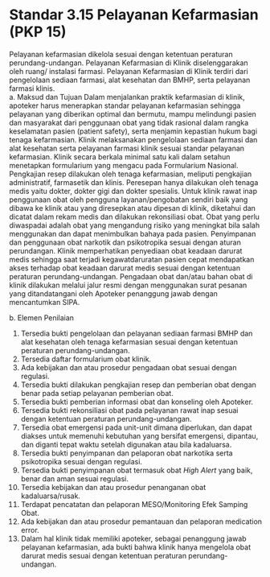 # Standar 3.15 Pelayanan Kefarmasian (PKP 15) 
Pelayanan kefarmasian dikelola sesuai dengan ketentuan peraturan perundang-undangan. Pelayanan Kefarmasian di Klinik diselenggarakan oleh ruang/ instalasi farmasi. Pelayanan Kefarmasian di Klinik terdiri dari pengelolaan sediaan farmasi, alat kesehatan dan BMHP, serta pelayanan farmasi klinis.  
a. Maksud dan Tujuan 
Dalam menjalankan praktik kefarmasian di klinik, apoteker harus menerapkan standar pelayanan kefarmasian sehingga pelayanan yang diberikan optimal dan bermutu, mampu melindungi pasien dan masyarakat dari penggunaan obat yang tidak rasional dalam rangka keselamatan pasien (patient safety), serta menjamin kepastian hukum bagi tenaga kefarmasian. 
Klinik melaksanakan pengelolaan sediaan farmasi dan alat kesehatan serta pelayanan farmasi klinik sesuai standar pelayanan kefarmasian. Klinik secara berkala minimal satu kali dalam setahun menetapkan formularium yang mengacu pada Formularium Nasional. Pengkajian resep dilakukan oleh tenaga kefarmasian, meliputi pengkajian administratif, farmasetik dan klinis. Peresepan hanya dilakukan oleh tenaga medis yaitu dokter, dokter gigi dan dokter spesialis. Untuk klinik rawat inap penggunaan obat oleh pengguna layanan/pengobatan sendiri baik yang dibawa ke klinik atau yang diresepkan atau dipesan di klinik, diketahui dan dicatat dalam rekam medis dan dilakukan rekonsiliasi obat. Obat yang perlu diwaspadai adalah obat yang mengandung risiko yang meningkat bila salah menggunakan dan dapat menimbulkan bahaya pada pasien. Penyimpanan dan penggunaan obat narkotik dan psikotropika sesuai dengan aturan perundangan. Klinik memperhatikan penyediaan obat keadaan darurat medis sehingga saat terjadi kegawatdaruratan pasien cepat mendapatkan akses terhadap obat keadaan darurat medis sesuai dengan ketentuan peraturan perundang-undangan. Pengadaan obat dan/atau bahan obat di klinik dilakukan melalui jalur resmi dengan menggunakan surat pesanan yang ditandatangani oleh Apoteker penanggung jawab dengan mencantumkan SIPA. 
 
b. Elemen Penilaian 
1) Tersedia bukti pengelolaan dan pelayanan sediaan farmasi BMHP dan alat kesehatan oleh tenaga kefarmasian sesuai dengan ketentuan peraturan perundang-undangan.  
2) Tersedia daftar formularium obat klinik. 
3) Ada kebijakan dan atau prosedur pengadaan obat sesuai dengan regulasi. 
4) Tersedia bukti dilakukan pengkajian resep dan pemberian obat dengan benar pada setiap pelayanan pemberian obat.  
5) Tersedia bukti pemberian informasi obat dan konseling oleh Apoteker. 
6) Tersedia bukti rekonsiliasi obat pada pelayanan rawat inap sesuai dengan ketentuan peraturan perundang-undangan. 
7) Tersedia obat emergensi pada unit-unit dimana diperlukan, dan dapat diakses untuk memenuhi kebutuhan yang bersifat emergensi, dipantau, dan diganti tepat waktu setelah digunakan atau bila kadaluarsa.  
8) Tersedia bukti penyimpanan dan pelaporan obat narkotika serta psikotropika sesuai dengan regulasi. 
9) Tersedia bukti penyimpanan obat termasuk obat *High Alert* yang baik, benar dan aman sesuai regulasi. 
10) Tersedia kebijakan dan atau prosedur penanganan obat kadaluarsa/rusak. 
11) Terdapat pencatatan dan pelaporan MESO/Monitoring Efek Samping Obat. 
12) Ada kebijakan dan atau prosedur pemantauan dan pelaporan medication error. 
13) Dalam hal klinik tidak memiliki apoteker, sebagai penanggung jawab pelayanan kefarmasian, ada bukti bahwa klinik hanya mengelola obat darurat medis sesuai dengan ketentuan peraturan perundang-undangan. 
 	 
 
